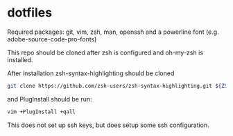 # dotfiles
Required packages: git, vim, zsh, man, openssh and a powerline font (e.g. adobe-source-code-pro-fonts)

This repo should be cloned after zsh is configured and oh-my-zsh is installed.

After installation zsh-syntax-highlighting should be cloned
```zsh
git clone https://github.com/zsh-users/zsh-syntax-highlighting.git ${ZSH_CUSTOM:-~/.oh-my-zsh/custom}/plugins/zsh-syntax-highlighting
```
and PlugInstall should be run:

```zsh
vim +PlugInstall +qall
```

This does not set up ssh keys, but does setup some ssh configuration.
